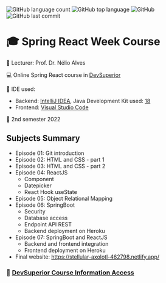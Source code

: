 ![GitHub language count](https://img.shields.io/github/languages/count/jmmarao/sale-store-dsmeta)
![GitHub top language](https://img.shields.io/github/languages/top/jmmarao/sale-store-dsmeta)
![GitHub](https://img.shields.io/github/license/jmmarao/sale-store-dsmeta)
![GitHub last commit](https://img.shields.io/github/last-commit/jmmarao/sale-store-dsmeta)

# :mortar_board: Spring React Week Course

:triangular_flag_on_post: Lecturer: Prof. Dr. Nélio Alves

:computer: Online Spring React course in [DevSuperior](https://devsuperior.com.br/evento-sds)

:ticket: IDE used:
- Backend: [IntelliJ IDEA](https://www.jetbrains.com/pt-br/idea/), Java Development Kit used: [18](https://www.oracle.com/java/technologies/downloads/)
- Frontend: [Visual Studio Code](https://code.visualstudio.com/)

:calendar: 2nd semester 2022

## Subjects Summary

- Episode 01: Git introduction
- Episode 02: HTML and CSS - part 1
- Episode 03: HTML and CSS - part 2
- Episode 04: ReactJS
    - Component
    - Datepicker
    - React Hook useState
- Episode 05: Object Relational Mapping
- Episode 06: SpringBoot
    - Security
    - Database access
    - Endpoint API REST
    - Backend deployment on Heroku
- Episode 07: SpringBoot and ReactJS
    - Backend and frontend integration
    - Frontend deployment on Heroku
- Final website: https://stellular-axolotl-462798.netlify.app/

### :link: [DevSuperior Course Information Access](https://devsuperior.com.br/)